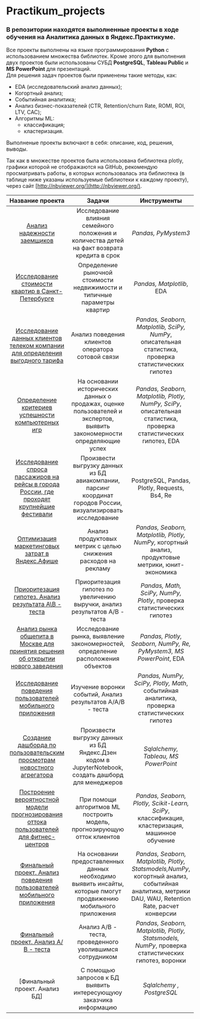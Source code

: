 # Practikum_projects

### В репозитории находятся выполненные проекты в ходе обучения на Аналитика данных в Яндекс.Практикуме.
Все проекты выполнены на языке программирования **Python** с использованием множества библиотек. 
Кроме этого для выполнения двух проектов были использованы СУБД **PostgreSQL**, **Tableau Public** и **MS PowerPoint** для презентаций. \
Для решения задач проектов были применены такие методы, как:
- EDA (исследовательский анализ данных);
- Когортный анализ;
- Событийная аналитика;
- Анализ бизнес-показателей (CTR, Retention/churn Rate, ROMI, ROI, LTV, CAC);
- Алгоритмы ML:
  - классификация;
  - кластеризация.
  
Выполненые проекты включают в себя: описание, код, решения, выводы.

Так как в множестве проектов была использована библиотека plotly, графики которой не отображаются на GitHub, 
рекомендую просматривать работы, в которых использовалась эта библиотека (в таблице ниже указаны используемые библиотеки к каждому проекту),
через сайт [http://nbviewer.org/](http://nbviewer.org/).


| Название проекта | Задачи | Инструменты |
| :---------------------: | :---------------------: |:---------------------------:|
| [Анализ надежности заемщиков](https://github.com/demoniksamael/Practikum_projects/tree/main/Анализ%20надежности%20заемщиков) | Исследование влияния семейного положения и количества детей на факт возврата кредита в срок  | *Pandas, PyMystem3* |
| [Исследование стоимости квартир в Санкт-Петербурге](https://github.com/demoniksamael/Practikum_projects/tree/main/Исследование%20стоимости%20квартир%20в%20Санкт-Петербурге) | Определение рыночной стоимости недвижимости и типичные параметры квартир | *Pandas, Matplotlib*, EDA|
| [Исследование данных клиентов телеком компании для определения выгодного тарифа](https://github.com/demoniksamael/Practikum_projects/tree/main/Исследование%20данных%20клиентов%20телеком%20компании%20для%20определения%20выгодного%20тарифа) | Анализ поведения клиентов оператора сотовой связи | *Pandas, Seaborn, Matplotlib, SciPy, NumPy*, описательная статистика, проверка статистических гипотез |
| [Определение критериев успешности компьютерных игр](https://github.com/demoniksamael/Practikum_projects/tree/main/Определение%20критериев%20успешности%20компьютерных%20игр) | На основании исторических данных о продажах, оценке пользователей и экспертов, выявить закономерности определяющие успех | *Pandas, Seaborn, Matplotlib, Plotly, NumPy, SciPy*, описательная статистика, проверка статистических гипотез, EDA|
| [Исследование спроса пассажиров на рейсы в города России, где проходят крупнейшие фестивали](https://github.com/demoniksamael/Practikum_projects/tree/main/Исследование%20спроса%20пассажиров%20на%20рейсы%20в%20города%20России%2C%20где%20проходят%20крупнейшие%20фестивали) | Произвести выгрузку данных из БД авиакомпании, парсинг координат городов России, визуализировать исследование| PostgreSQL, Pandas, Plotly, Requests, Bs4, Re|
| [Оптимизация маркетинговых затрат в Яндекс.Афише](https://github.com/demoniksamael/Practikum_projects/tree/main/Оптимизация%20маркетинговых%20затрат%20в%20Яндекс.Афише) | Анализ продуктовых метрик с целью снижения расходов на рекламу | *Pandas, Seaborn, Matplotlib, Plotly, NumPy,* когортный анализ, продуктовые метрики, юнит-экономика |
| [Приоритезация гипотез. Анализ результата А\В - теста](https://github.com/demoniksamael/Practikum_projects/tree/main/Приоритезация%20гипотез.%20Анализ%20результата%20А%5CВ%20-%20теста)| Приоритезация гипотез по увеличению выручки, анализ результатов А/В - теста| *Pandas, Math, SciPy, NumPy, Plotly*, проверка статистических гипотез |
[Анализ рынка общепита в Москве для принятия решения об открытии нового заведения](https://github.com/demoniksamael/Practikum_projects/tree/main/Анализ%20рынка%20общепита%20в%20Москве%20для%20принятия%20решения%20об%20открытии%20нового%20заведения) | Исследование рынка, выявление закономерностей, определение расположения объектов | *Pandas, Plotly, Seaborn, NumPy, Re, PyMystem3, MS PowerPoint*, EDA |
| [Исследование поведения пользователей мобильного приложения](https://github.com/demoniksamael/Practikum_projects/tree/main/Исследование%20поведения%20пользователей%20мобильного%20приложения) | Изучение воронки событий, Анализ результатов А/А/В - теста | *Pandas, NumPy, SciPy, Plotly, Math*, событийная аналитика, проверка статистичеcких гипотез |
| [Создание дашборда по пользовательским просмотрам новостного агрегатора](https://github.com/demoniksamael/Practikum_projects/tree/main/Создание%20дашборда%20по%20пользовательским%20просмотрам%20новостного%20агрегатора)| Произвести выгрузку данных из БД Яндекс.Дзен кодом в JupyterNotebook, создать дашборд для менеджеров| *Sqlalchemy, Tableau, MS PowerPoint*|
| [Построение вероятностной модели прогнозирования оттока пользователей для фитнес-центров](https://github.com/demoniksamael/Practikum_projects/tree/main/Построение%20вероятностной%20модели%20прогнозирования%20оттока%20пользователей%20для%20фитнес-центров)| При помощи алгоритмов ML построить модель, прогнозирующую отток клиентов | *Pandas, Seaborn, Plotly, Scikit-Learn, SciPy*, классификация, кластеризация, машинное обучение |
| [Финальный проект. Анализ поведения пользователей мобильного приложения](https://github.com/demoniksamael/Practikum_projects/tree/main/Финальный%20проект/Анализ%20поведения%20пользователей%20мобильного%20приложения) | На основании предоставленных данных необходимо выявить инсайты, которые пмогут продвижению мобильного приложения | *Pandas, Seaborn, Matplotlib, Plotly, Statsmodels,NumPy*, когортный анализ, событийная аналитика, метрики DAU, WAU, Retention Rate, расчет конверсии |
| [Финальный проект. Анализ А/В - теста](https://github.com/demoniksamael/Practikum_projects/tree/main/Финальный%20проект/Анализ%20А%5CВ-теста)| Анализ А/В - теста, проведенного уволившимся сотрудником | *Pandas, Seaborn, Matplotlib, Plotly, Statsmodels, NumPy*, проверка статистических гипотез, воронки|
|[Финальный проект. Анализ БД]| С помощью запросов к БД выявить интересующуюу заказчика информацию | *Sqlalchemy , PostgreSQL* |

